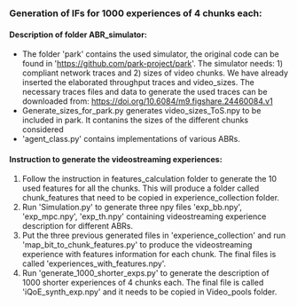 ### Generation of IFs for 1000 experiences of 4 chunks each:

#### Description of folder ABR_simulator:
  * The folder 'park' contains the used simulator, the original code can be found in 'https://github.com/park-project/park'. The simulator needs: 1) compliant network traces and 2) sizes of video chunks. We have already inserted the elaborated throughput traces and video_sizes. 
  The necessary traces files and data to generate the used traces can be downloaded from: https://doi.org/10.6084/m9.figshare.24460084.v1
  * Generate_sizes_for_park.py generates video_sizes_ToS.npy to be included in park. It contanins the sizes of the different chunks considered
  * 'agent_class.py' contains implementations of various ABRs.
  
#### Instruction to generate the videostreaming experiences: 
  1. Follow the instruction in features_calculation folder to generate the 10 used features for all the chunks. This will produce a folder called chunk_features that need to be copied in experience_collection folder.
  2. Run 'Simulation.py' to generate three npy files 'exp_bb.npy', 'exp_mpc.npy', 'exp_th.npy' containing videostreaming experience description for different ABRs. 
  3. Put the three previous generated files in 'experience_collection' and  run 'map_bit_to_chunk_features.py' to produce the videostreaming experience with features information for each chunk. The final files is called 'experiences_with_features.npy'.
  4. Run 'generate_1000_shorter_exps.py' to generate the description of 1000 shorter experiences of 4 chunks each. The final file is called 'iQoE_synth_exp.npy' and it needs to be copied in Video_pools folder.


